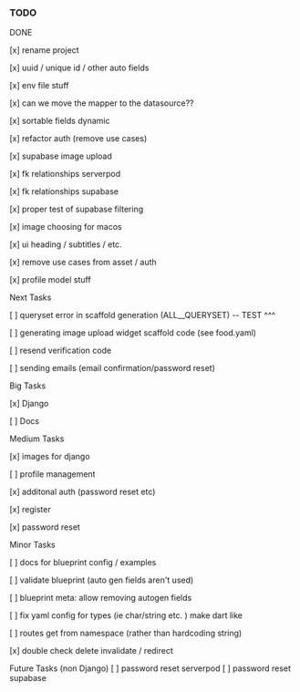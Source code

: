 ### TODO

DONE

[x] rename project

[x] uuid / unique id / other auto fields

[x] env file stuff

[x] can we move the mapper to the datasource??

[x] sortable fields dynamic 

[x] refactor auth (remove use cases)

[x] supabase image upload

[x] fk relationships serverpod

[x] fk relationships supabase

[x] proper test of supabase filtering

[x] image choosing for macos

[x] ui heading / subtitles / etc.

[x] remove use cases from asset / auth

[x] profile model stuff


Next Tasks

[ ] queryset error in scaffold generation (ALL__QUERYSET)
-- TEST ^^^

[ ] generating image upload widget scaffold code (see food.yaml)

[ ] resend verification code

[ ] sending emails (email confirmation/password reset)


Big Tasks

[x] Django

[ ] Docs


Medium Tasks

[x] images for django

[ ] profile management

[x] additonal auth (password reset etc)

[x] register

[x] password reset



Minor Tasks



[ ] docs for blueprint config / examples

[ ] validate blueprint (auto gen fields aren't used)

[ ] blueprint meta: allow removing autogen fields

[ ] fix yaml config for types (ie char/string etc. ) make dart like

[ ] routes get from namespace (rather than hardcoding string)

[x] double check delete invalidate / redirect
 



Future Tasks (non Django)
[ ] password reset serverpod
[ ] password reset supabase